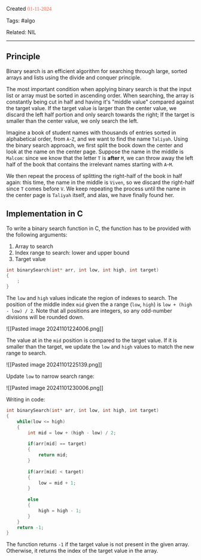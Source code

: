 
Created <font style="color:tomato; font-family:Consolas;">01-11-2024</font>

Tags: #algo

Related: NIL

****

## Principle

Binary search is an efficient algorithm for searching through large, sorted arrays and lists using the divide and conquer principle. 

The most important condition when applying binary search is that the input list or array must be sorted in ascending order. When searching, the array is constantly being cut in half and having it's "middle value" compared against the target value. If the target value is larger than the center value, we discard the left half portion and only search towards the right; If the target is smaller than the center value, we only search the left.

Imagine a book of student names with thousands of entries sorted in alphabetical order, from `A`-`Z`, and we want to find the name `Taliyah`. Using the binary search approach, we first split the book down the center and look at the name on the center page. Suppose the name in the middle is `Malcom`: since we know that the letter `T` is **after** `M`, we can throw away the left half of the book that contains the irrelevant names starting with `A`-`M`. 

We then repeat the process of splitting the right-half of the book in half again: this time, the name in the middle is `Viven`, so we discard the right-half since `T` comes before `V`. We keep repeating the process until the name in the center page is `Taliyah` itself, and alas, we have finally found her.


## Implementation in C

To write a binary search function in C, the function has to be provided with the following arguments:

1) Array to search
2) Index range to search: lower and upper bound
3) Target value

````c
int binarySearch(int* arr, int low, int high, int target)
{
	;
}
````

The `low` and `high` values indicate the region of indexes to search. The position of the middle index `mid` given the a range (`low`, `high`) is `low + (high - low) / 2`. Note that all positions are integers, so any odd-number divisions will be rounded down.


![[Pasted image 20241101224006.png]]


The value at in the `mid` position is compared to the target value. If it is smaller than the target, we update the `low` and `high` values to match the new range to search.


![[Pasted image 20241101225139.png]]

Update `low` to narrow search range:

![[Pasted image 20241101230006.png]]

Writing in code:

````c
int binarySearch(int* arr, int low, int high, int target)
{
	while(low <= high)
	{
		int mid = low + (high - low) / 2;
		
		if(arr[mid] == target)
		{
			return mid;
		}
		
		if(arr[mid] < target)
		{
			low = mid + 1;
		}
		
		else
		{
			high = high - 1;
		}
	}
	return -1;
}
````

The function returns `-1` if the target value is not present in the given array. Otherwise, it returns the index of the target value in the array.